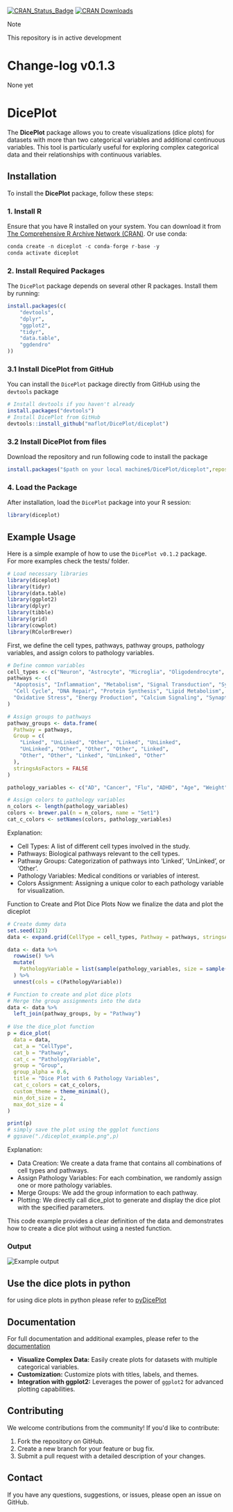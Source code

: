 [![CRAN_Status_Badge](https://www.r-pkg.org/badges/version/diceplot)](https://CRAN.R-project.org/package=diceplot)
[![CRAN Downloads](https://cranlogs.r-pkg.org/badges/grand-total/diceplot)](https://CRAN.R-project.org/package=diceplot)
> [!Note]
> This repository is in active development

# Change-log v0.1.3
None yet

# DicePlot

The **DicePlot** package allows you to create visualizations (dice plots) for datasets with more than two categorical variables and additional continuous variables. This tool is particularly useful for exploring complex categorical data and their relationships with continuous variables.

## Installation

To install the **DicePlot** package, follow these steps:

### 1. Install R

Ensure that you have R installed on your system. You can download it from [The Comprehensive R Archive Network (CRAN)](https://cran.r-project.org/).
Or use conda:

```r
conda create -n diceplot -c conda-forge r-base -y
conda activate diceplot
```

### 2. Install Required Packages

The `DicePlot` package depends on several other R packages. Install them by running:

```r
install.packages(c(
    "devtools",
    "dplyr",
    "ggplot2",
    "tidyr",
    "data.table",
    "ggdendro"
))
```

### 3.1 Install DicePlot from GitHub

You can install the `DicePlot` package directly from GitHub using the `devtools` package

```r
# Install devtools if you haven't already
install.packages("devtools")
# Install DicePlot from GitHub
devtools::install_github("maflot/DicePlot/diceplot")
```
### 3.2 Install DicePlot from files
Download the repository and run following code to install the package
```r
install.packages("$path on your local machine$/DicePlot/diceplot",repos = NULL, type="source")
```

### 4. Load the Package

After installation, load the `DicePlot` package into your R session:

```r
library(diceplot)
```

## Example Usage

Here is a simple example of how to use the `DicePlot v0.1.2` package.     
For more examples check the tests/ folder.

```r
# Load necessary libraries
library(diceplot)
library(tidyr)
library(data.table)
library(ggplot2)
library(dplyr)
library(tibble)
library(grid)
library(cowplot)
library(RColorBrewer)
```
First, we define the cell types, pathways, pathway groups, pathology variables, and assign colors to pathology variables.
```r
# Define common variables
cell_types <- c("Neuron", "Astrocyte", "Microglia", "Oligodendrocyte", "Endothelial")
pathways <- c(
  "Apoptosis", "Inflammation", "Metabolism", "Signal Transduction", "Synaptic Transmission",
  "Cell Cycle", "DNA Repair", "Protein Synthesis", "Lipid Metabolism", "Neurotransmitter Release",
  "Oxidative Stress", "Energy Production", "Calcium Signaling", "Synaptic Plasticity", "Immune Response"
)

# Assign groups to pathways
pathway_groups <- data.frame(
  Pathway = pathways,
  Group = c(
    "Linked", "UnLinked", "Other", "Linked", "UnLinked",
    "UnLinked", "Other", "Other", "Other", "Linked",
    "Other", "Other", "Linked", "UnLinked", "Other"
  ),
  stringsAsFactors = FALSE
)

pathology_variables <- c("AD", "Cancer", "Flu", "ADHD", "Age", "Weight")

# Assign colors to pathology variables
n_colors <- length(pathology_variables)
colors <- brewer.pal(n = n_colors, name = "Set1")
cat_c_colors <- setNames(colors, pathology_variables)
```
Explanation:

-	Cell Types: A list of different cell types involved in the study.
-	Pathways: Biological pathways relevant to the cell types.
-	Pathway Groups: Categorization of pathways into ‘Linked’, ‘UnLinked’, or ‘Other’.
-	Pathology Variables: Medical conditions or variables of interest.
-	Colors Assignment: Assigning a unique color to each pathology variable for visualization.

Function to Create and Plot Dice Plots
Now we finalize the data and plot the diceplot

```r
# Create dummy data
set.seed(123)
data <- expand.grid(CellType = cell_types, Pathway = pathways, stringsAsFactors = FALSE)

data <- data %>%
  rowwise() %>%
  mutate(
    PathologyVariable = list(sample(pathology_variables, size = sample(1:length(pathology_variables), 1)))
  ) %>%
  unnest(cols = c(PathologyVariable))

# Function to create and plot dice plots
# Merge the group assignments into the data
data <- data %>%
  left_join(pathway_groups, by = "Pathway")
  
# Use the dice_plot function
p = dice_plot(
  data = data, 
  cat_a = "CellType", 
  cat_b = "Pathway", 
  cat_c = "PathologyVariable", 
  group = "Group",
  group_alpha = 0.6,
  title = "Dice Plot with 6 Pathology Variables",
  cat_c_colors = cat_c_colors, 
  custom_theme = theme_minimal(),
  min_dot_size = 2,
  max_dot_size = 4
)

print(p)
# simply save the plot using the ggplot functions
# ggsave("./diceplot_example.png",p)
```
Explanation:

-	Data Creation: We create a data frame that contains all combinations of cell types and pathways.
-	Assign Pathology Variables: For each combination, we randomly assign one or more pathology variables.
-	Merge Groups: We add the group information to each pathway.
-	Plotting: We directly call dice_plot to generate and display the dice plot with the specified parameters.

This code example provides a clear definition of the data and demonstrates how to create a dice plot without using a nested function.

### Output
![Example output](diceplot_example.png)

## Use the dice plots in python
for using dice plots in python please refer to [pyDicePlot](https://github.com/maflot/pyDicePlot/tree/main)


## Documentation

For full documentation and additional examples, please refer to the [documentation](https://dice-and-domino-plot.readthedocs.io/en/latest/index.html#)

- **Visualize Complex Data:** Easily create plots for datasets with multiple categorical variables.
- **Customization:** Customize plots with titles, labels, and themes.
- **Integration with ggplot2:** Leverages the power of `ggplot2` for advanced plotting capabilities.

## Contributing

We welcome contributions from the community! If you'd like to contribute:

1. Fork the repository on GitHub.
2. Create a new branch for your feature or bug fix.
3. Submit a pull request with a detailed description of your changes.

## Contact

If you have any questions, suggestions, or issues, please open an issue on GitHub.
